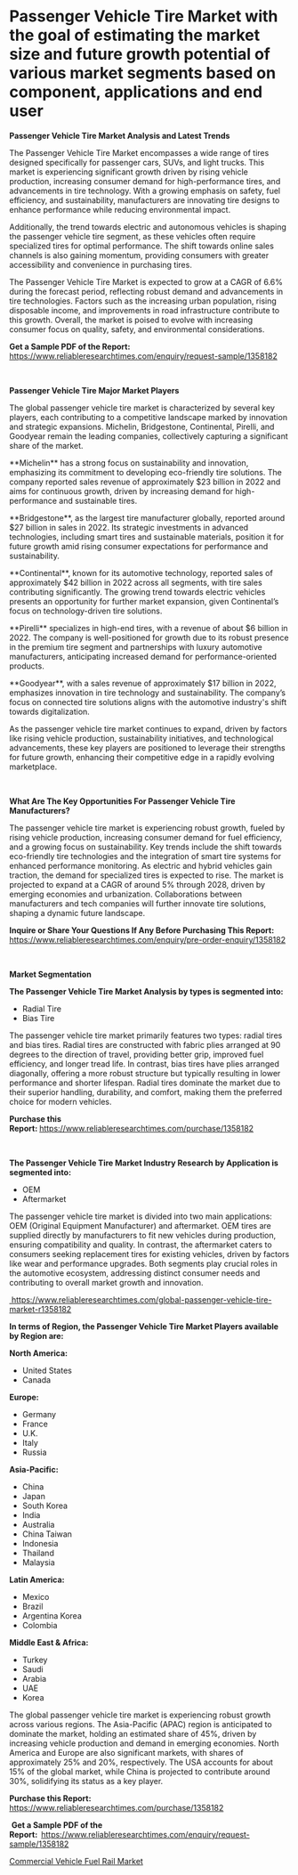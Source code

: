 <p><h1>Passenger Vehicle Tire Market with the goal of estimating the market size and future growth potential of various market segments based on component, applications and end user</h1></p><p><strong>Passenger Vehicle Tire Market Analysis and Latest Trends</strong></p>
<p><p>The Passenger Vehicle Tire Market encompasses a wide range of tires designed specifically for passenger cars, SUVs, and light trucks. This market is experiencing significant growth driven by rising vehicle production, increasing consumer demand for high-performance tires, and advancements in tire technology. With a growing emphasis on safety, fuel efficiency, and sustainability, manufacturers are innovating tire designs to enhance performance while reducing environmental impact.</p><p>Additionally, the trend towards electric and autonomous vehicles is shaping the passenger vehicle tire segment, as these vehicles often require specialized tires for optimal performance. The shift towards online sales channels is also gaining momentum, providing consumers with greater accessibility and convenience in purchasing tires.</p><p>The Passenger Vehicle Tire Market is expected to grow at a CAGR of 6.6% during the forecast period, reflecting robust demand and advancements in tire technologies. Factors such as the increasing urban population, rising disposable income, and improvements in road infrastructure contribute to this growth. Overall, the market is poised to evolve with increasing consumer focus on quality, safety, and environmental considerations.</p></p>
<p><strong>Get a Sample PDF of the Report:&nbsp;</strong> <a href="https://www.reliableresearchtimes.com/enquiry/request-sample/1358182?utm_campaign=2273&utm_medium=2&utm_source=Github&utm_content=ia&utm_term=30032025&utm_id=passenger-vehicle-tire">https://www.reliableresearchtimes.com/enquiry/request-sample/1358182</a></p>
<p>&nbsp;</p>
<p><strong>Passenger Vehicle Tire Major Market Players</strong></p>
<p><p>The global passenger vehicle tire market is characterized by several key players, each contributing to a competitive landscape marked by innovation and strategic expansions. Michelin, Bridgestone, Continental, Pirelli, and Goodyear remain the leading companies, collectively capturing a significant share of the market.</p><p>**Michelin** has a strong focus on sustainability and innovation, emphasizing its commitment to developing eco-friendly tire solutions. The company reported sales revenue of approximately $23 billion in 2022 and aims for continuous growth, driven by increasing demand for high-performance and sustainable tires.</p><p>**Bridgestone**, as the largest tire manufacturer globally, reported around $27 billion in sales in 2022. Its strategic investments in advanced technologies, including smart tires and sustainable materials, position it for future growth amid rising consumer expectations for performance and sustainability.</p><p>**Continental**, known for its automotive technology, reported sales of approximately $42 billion in 2022 across all segments, with tire sales contributing significantly. The growing trend towards electric vehicles presents an opportunity for further market expansion, given Continental’s focus on technology-driven tire solutions.</p><p>**Pirelli** specializes in high-end tires, with a revenue of about $6 billion in 2022. The company is well-positioned for growth due to its robust presence in the premium tire segment and partnerships with luxury automotive manufacturers, anticipating increased demand for performance-oriented products.</p><p>**Goodyear**, with a sales revenue of approximately $17 billion in 2022, emphasizes innovation in tire technology and sustainability. The company’s focus on connected tire solutions aligns with the automotive industry's shift towards digitalization.</p><p>As the passenger vehicle tire market continues to expand, driven by factors like rising vehicle production, sustainability initiatives, and technological advancements, these key players are positioned to leverage their strengths for future growth, enhancing their competitive edge in a rapidly evolving marketplace.</p></p>
<p>&nbsp;</p>
<p><strong>What Are The Key Opportunities For Passenger Vehicle Tire Manufacturers?</strong></p>
<p><p>The passenger vehicle tire market is experiencing robust growth, fueled by rising vehicle production, increasing consumer demand for fuel efficiency, and a growing focus on sustainability. Key trends include the shift towards eco-friendly tire technologies and the integration of smart tire systems for enhanced performance monitoring. As electric and hybrid vehicles gain traction, the demand for specialized tires is expected to rise. The market is projected to expand at a CAGR of around 5% through 2028, driven by emerging economies and urbanization. Collaborations between manufacturers and tech companies will further innovate tire solutions, shaping a dynamic future landscape.</p></p>
<p><strong>Inquire or Share Your Questions If Any Before Purchasing This Report:</strong> <a href="https://www.reliableresearchtimes.com/enquiry/pre-order-enquiry/1358182?utm_campaign=2273&utm_medium=2&utm_source=Github&utm_content=ia&utm_term=30032025&utm_id=passenger-vehicle-tire">https://www.reliableresearchtimes.com/enquiry/pre-order-enquiry/1358182</a></p>
<p>&nbsp;</p>
<p><strong>Market Segmentation</strong></p>
<p><strong>The Passenger Vehicle Tire Market Analysis by types is segmented into:</strong></p>
<p><ul><li>Radial Tire</li><li>Bias Tire</li></ul></p>
<p><p>The passenger vehicle tire market primarily features two types: radial tires and bias tires. Radial tires are constructed with fabric plies arranged at 90 degrees to the direction of travel, providing better grip, improved fuel efficiency, and longer tread life. In contrast, bias tires have plies arranged diagonally, offering a more robust structure but typically resulting in lower performance and shorter lifespan. Radial tires dominate the market due to their superior handling, durability, and comfort, making them the preferred choice for modern vehicles.</p></p>
<p><strong>Purchase this Report:&nbsp;</strong><a href="https://www.reliableresearchtimes.com/purchase/1358182?utm_campaign=2273&utm_medium=2&utm_source=Github&utm_content=ia&utm_term=30032025&utm_id=passenger-vehicle-tire">https://www.reliableresearchtimes.com/purchase/1358182</a></p>
<p>&nbsp;</p>
<p><strong>The Passenger Vehicle Tire Market Industry Research by Application is segmented into:</strong></p>
<p><ul><li>OEM</li><li>Aftermarket</li></ul></p>
<p><p>The passenger vehicle tire market is divided into two main applications: OEM (Original Equipment Manufacturer) and aftermarket. OEM tires are supplied directly by manufacturers to fit new vehicles during production, ensuring compatibility and quality. In contrast, the aftermarket caters to consumers seeking replacement tires for existing vehicles, driven by factors like wear and performance upgrades. Both segments play crucial roles in the automotive ecosystem, addressing distinct consumer needs and contributing to overall market growth and innovation.</p></p>
<p><a href="https://www.reliableresearchtimes.com/global-passenger-vehicle-tire-market-r1358182?utm_campaign=2273&utm_medium=2&utm_source=Github&utm_content=ia&utm_term=30032025&utm_id=passenger-vehicle-tire">&nbsp;https://www.reliableresearchtimes.com/global-passenger-vehicle-tire-market-r1358182</a></p>
<p><strong>In terms of Region, the Passenger Vehicle Tire Market Players available by Region are:</strong></p>
<p>
    <p> <strong> North America: </strong>
        <ul>
            <li>United States</li>
            <li>Canada</li>
        </ul>
        </p> 
    <p> <strong> Europe: </strong>
        <ul>
            <li>Germany</li>
            <li>France</li>
            <li>U.K.</li>
            <li>Italy</li>
            <li>Russia</li>
        </ul>
        </p> 
    <p> <strong> Asia-Pacific: </strong>
        <ul>
            <li>China</li>
            <li>Japan</li>
            <li>South Korea</li>
            <li>India</li>
            <li>Australia</li>
            <li>China Taiwan</li>
            <li>Indonesia</li>
            <li>Thailand</li>
            <li>Malaysia</li>
        </ul>
        </p> 
    <p> <strong> Latin America: </strong>
        <ul>
            <li>Mexico</li>
            <li>Brazil</li>
            <li>Argentina Korea</li>
            <li>Colombia</li>
        </ul>
        </p> 
    <p> <strong> Middle East & Africa: </strong>
        <ul>
            <li>Turkey</li>
            <li>Saudi</li>
            <li>Arabia</li>
            <li>UAE</li>
            <li>Korea</li>
        </ul>
    </p>
    </p>
<p><p>The global passenger vehicle tire market is experiencing robust growth across various regions. The Asia-Pacific (APAC) region is anticipated to dominate the market, holding an estimated share of 45%, driven by increasing vehicle production and demand in emerging economies. North America and Europe are also significant markets, with shares of approximately 25% and 20%, respectively. The USA accounts for about 15% of the global market, while China is projected to contribute around 30%, solidifying its status as a key player.</p></p>
<p><strong>Purchase this Report: </strong><a href="https://www.reliableresearchtimes.com/purchase/1358182?utm_campaign=2273&utm_medium=2&utm_source=Github&utm_content=ia&utm_term=30032025&utm_id=passenger-vehicle-tire">https://www.reliableresearchtimes.com/purchase/1358182</a></p>
<p>&nbsp;<strong>Get a Sample PDF of the Report:&nbsp;&nbsp;</strong><a href="https://www.reliableresearchtimes.com/enquiry/request-sample/1358182?utm_campaign=2273&utm_medium=2&utm_source=Github&utm_content=ia&utm_term=30032025&utm_id=passenger-vehicle-tire">https://www.reliableresearchtimes.com/enquiry/request-sample/1358182</a></p>
<p><strong></strong></p>
<p><p><a href="https://github.com/tambraunrue691969/Market-Research-Report-List-1/blob/main/commercial-vehicle-fuel-rail-market.md?utm_campaign=2273&utm_medium=2&utm_source=Github&utm_content=ia&utm_term=30032025&utm_id=passenger-vehicle-tire">Commercial Vehicle Fuel Rail Market</a></p></p>